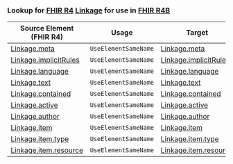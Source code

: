 ### Lookup for [FHIR R4](https://hl7.org/fhir/R4/) [Linkage](https://hl7.org/fhir/R4/Linkage.html) for use in [FHIR R4B](https://hl7.org/fhir/R4B/)

| Source Element (FHIR R4) | Usage | Target |
| -------------- | ----- | ------ |
| [Linkage.meta](https://hl7.org/fhir/R4/Linkage.html#resource) | `UseElementSameName` | [Linkage.meta](https://hl7.org/fhir/R4B/Linkage.html#resource) |
| [Linkage.implicitRules](https://hl7.org/fhir/R4/Linkage.html#resource) | `UseElementSameName` | [Linkage.implicitRules](https://hl7.org/fhir/R4B/Linkage.html#resource) |
| [Linkage.language](https://hl7.org/fhir/R4/Linkage.html#resource) | `UseElementSameName` | [Linkage.language](https://hl7.org/fhir/R4B/Linkage.html#resource) |
| [Linkage.text](https://hl7.org/fhir/R4/Linkage.html#resource) | `UseElementSameName` | [Linkage.text](https://hl7.org/fhir/R4B/Linkage.html#resource) |
| [Linkage.contained](https://hl7.org/fhir/R4/Linkage.html#resource) | `UseElementSameName` | [Linkage.contained](https://hl7.org/fhir/R4B/Linkage.html#resource) |
| [Linkage.active](https://hl7.org/fhir/R4/Linkage.html#resource) | `UseElementSameName` | [Linkage.active](https://hl7.org/fhir/R4B/Linkage.html#resource) |
| [Linkage.author](https://hl7.org/fhir/R4/Linkage.html#resource) | `UseElementSameName` | [Linkage.author](https://hl7.org/fhir/R4B/Linkage.html#resource) |
| [Linkage.item](https://hl7.org/fhir/R4/Linkage.html#resource) | `UseElementSameName` | [Linkage.item](https://hl7.org/fhir/R4B/Linkage.html#resource) |
| [Linkage.item.type](https://hl7.org/fhir/R4/Linkage.html#resource) | `UseElementSameName` | [Linkage.item.type](https://hl7.org/fhir/R4B/Linkage.html#resource) |
| [Linkage.item.resource](https://hl7.org/fhir/R4/Linkage.html#resource) | `UseElementSameName` | [Linkage.item.resource](https://hl7.org/fhir/R4B/Linkage.html#resource) |
